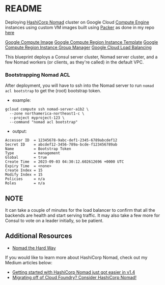 # README
Deploying [HashiCorp Nomad](https://www.nomadproject.io/) cluster on Google Cloud [Compute Engine](https://cloud.google.com/compute) instances using custom VM images built using [Packer](https://www.packer.io/) as done in my repo [here](https://github.com/Neutrollized/packer-gcp-with-githubactions)

[Google Compute Image](https://registry.terraform.io/providers/hashicorp/google/latest/docs/resources/compute_image)
[Google Compute Region Instance Template](https://registry.terraform.io/providers/hashicorp/google/latest/docs/resources/compute_region_instance_template)
[Google Compute Region Instance Group Manager](https://registry.terraform.io/providers/hashicorp/google/latest/docs/resources/compute_region_instance_group_manager)
[Google Cloud Load Balancing](https://cloud.google.com/load-balancing/docs/application-load-balancer)

This blueprint deploys a Consul server cluster, Nomad server cluster, and a few Nomad workers (or clients, as they're called) in the default VPC.

### Bootstrapping Nomad ACL
After deployment, you will have to ssh into the Nomad server to run `nomad acl bootstrap` to get the (root) bootstrap token. 

- example:
```console
gcloud compute ssh nomad-server-a1b2 \
  --zone northamerica-northeast1-c \
  --project myproject-123 \
  --command "nomad acl bootstrap"
```

- output:
```
Accessor ID  = 12345678-9abc-def1-2345-6789abcdef12
Secret ID    = abcdef12-3456-789a-bcde-f123456789ab
Name         = Bootstrap Token
Type         = management
Global       = true
Create Time  = 2023-09-03 04:30:12.602612696 +0000 UTC
Expiry Time  = <none>
Create Index = 15
Modify Index = 15
Policies     = n/a
Roles        = n/a
```

## NOTE
It can take a couple of minutes for the load balancer to confirm that all the backends are health and start serving traffic.  It may also take a few more for Consul to vote on a leader initially, so be patient.


## Additional Resources
- [Nomad the Hard Way](https://github.com/jacobmammoliti/nomad-the-hard-way)

If you would like to learn more about HashiCorp Nomad, check out my Medium articles below:
- [Getting started with HashiCorp Nomad just got easier in v1.4](https://medium.com/@glen.yu/getting-started-with-hashicorp-nomad-just-got-easier-in-v1-4-3ffd0ebf3ad3)
- [Migrating off of Cloud Foundry? Consider HashiCorp Nomad!](https://medium.com/@glen.yu/migrating-off-of-pivotal-cloud-foundry-consider-hashicorp-nomad-581ba603995f)
